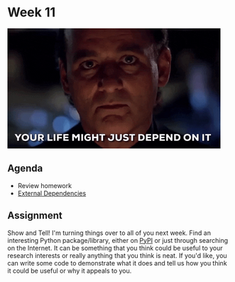 # Week 11

![billmurray](assets/depends.gif)

## Agenda
- Review homework
- [External Dependencies](lesson.md) 

## Assignment

Show and Tell! I'm turning things over to all of you next week. Find an interesting Python package/library, either on [PyPI](https://pypi.org/) or just through searching on the Internet. It can be something that you think could be useful to your research interests or really anything that you think is neat. If you'd like, you can write some code to demonstrate what it does and tell us how you think it could be useful or why it appeals to you.
